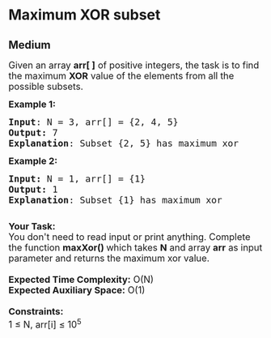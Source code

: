 # Maximum XOR subset
## Medium 
<div class="problem-statement">
                <p></p><p><span style="font-size:18px">Given an array <strong>arr[ ]</strong>&nbsp;of positive integers, the task is to find the maximum <strong>XOR</strong> value of the elements from all the possible subsets.</span></p>

<p><span style="font-size:18px"><strong>Example 1:</strong></span></p>

<pre><span style="font-size:18px"><strong>Input</strong>: N = 3, arr[] = {2, 4, 5}
<strong>Output:</strong> 7
<strong>Explanation</strong>: Subset {2, 5} has maximum xor
</span></pre>

<p><span style="font-size:18px"><strong>Example 2:</strong></span></p>

<pre><span style="font-size:18px"><strong>Input: </strong>N = 1, arr[] = {1}
<strong>Output: </strong>1
<strong>Explanation</strong>: Subset {1} has maximum xor</span></pre>

<p><br>
<span style="font-size:18px"><strong>Your Task:&nbsp;&nbsp;</strong><br>
You don't need to read input or print anything. Complete the function <strong>maxXor()&nbsp;</strong>which takes <strong>N</strong> and array <strong>arr</strong> as input parameter and returns the maximum xor value.<br>
<br>
<strong>Expected Time Complexity:</strong> O(N)<br>
<strong>Expected Auxiliary Space:</strong> O(1)<br>
<br>
<strong>Constraints:</strong><br>
1 ≤ N, arr[i] ≤ 10<sup>5</sup></span></p>
 <p></p>
            </div>
